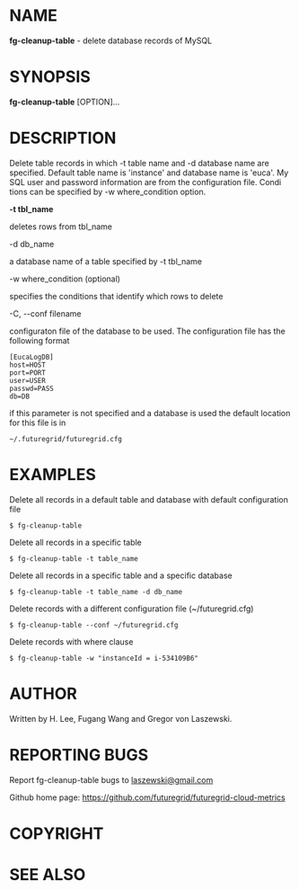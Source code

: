 NAME
====

 **fg-cleanup-table** - delete database records of MySQL

SYNOPSIS
========

 **fg-cleanup-table** [OPTION]...

DESCRIPTION
===========

Delete table records in which -t table name and -d database name are
specified. Default table name is 'instance' and database name is
'euca'. My SQL user and password information are from the
configuration file. Condi tions can be specified by -w where_condition
option.

**-t tbl_name**

deletes rows from tbl_name

-d db_name

a database name of a table specified by -t tbl_name

-w where_condition (optional)

specifies the conditions that identify which rows to delete

-C, --conf filename

configuraton file of the database to be used. The configuration file has the 
following format
 	   
    [EucaLogDB]
    host=HOST
    port=PORT
    user=USER
    passwd=PASS
    db=DB
 	   
if this parameter is not specified and a database is used the default
location for this file is in
 	   
    ~/.futuregrid/futuregrid.cfg

EXAMPLES
========

Delete all records in a default table and database with default
configuration file

    $ fg-cleanup-table

Delete all records in a specific table

    $ fg-cleanup-table -t table_name

Delete all records in a specific table and a specific database

    $ fg-cleanup-table -t table_name -d db_name

Delete records with a different configuration file (~/futuregrid.cfg)

    $ fg-cleanup-table --conf ~/futuregrid.cfg

Delete records with where clause

    $ fg-cleanup-table -w "instanceId = i-534109B6"

AUTHOR
======

Written by H. Lee, Fugang Wang and Gregor von Laszewski.

REPORTING BUGS
==============

Report fg-cleanup-table bugs to laszewski@gmail.com

Github home page: <https://github.com/futuregrid/futuregrid-cloud-metrics>

COPYRIGHT
=========

SEE ALSO
========
